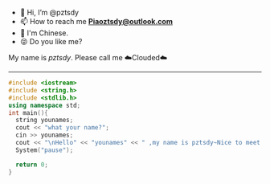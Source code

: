 - 👋 Hi, I’m @pztsdy
- 📫 How to reach me **Piaoztsdy@outlook.com**
- 🍿 I'm Chinese.
- 😝 Do you like me?

<!---
pztsdy/pztsdy is a ✨ special ✨ repository because its `README.md` (this file) appears on your GitHub profile.
You can click the Preview link to take a look at your changes.
--->

My name is *pztsdy*.
Please call me ☁️Clouded☁️

-----------

```cpp
#include <iostream>
#include <string.h>
#include <stdlib.h>
using namespace std;
int main(){
  string younames;
  cout << "what your name?";
  cin >> younames;
  cout << "\nHello" << "younames" << " ,my name is pztsdy~Nice to meet you~";
  System("pause");

  return 0;
}
```
